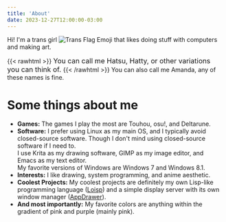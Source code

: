 ```yaml
---
title: 'About'
date: 2023-12-27T12:00:00-03:00
---
```


Hi! I'm a trans girl ![Trans Flag Emoji](/trans-flag-emoji.png) that likes doing stuff with computers and making art.

{{< rawhtml >}}
<span style="font-size:1.15em">
  You can call me Hatsu, Hatty, or other variations you can think of.
</span>
{{< /rawhtml >}}
You can also call me Amanda, any of these names is fine.

# Some things about me

- **Games:** The games I play the most are Touhou, osu!, and Deltarune.
- **Software:** I prefer using Linux as my main OS, and I typically avoid closed-source software. Though I don't mind using closed-source software if I need to.  
I use Krita as my drawing software, GIMP as my image editor, and Emacs as my text editor.  
My favorite versions of Windows are Windows 7 and Windows 8.1.
- **Interests:** I like drawing, system programming, and anime aesthetic.
- **Coolest Projects:** My coolest projects are definitely my own Lisp-like programming language ([Loisp](https://github.com/HatsuSixty/loisp)) and a simple display server with its own window manager ([AppDrawer](https://github.com/HatsuSixty/AppDrawer)).
- **And most importantly:** My favorite colors are anything within the gradient of pink and purple (mainly pink).
